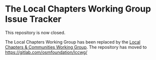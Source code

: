 # The Local Chapters Working Group Issue Tracker 

This repository is now closed.

The Local Chapters Working Group has been replaced by the [Local Chapters & Communities Working Group](https://wiki.osmfoundation.org/wiki/Local_Chapters_and_Communities_Working_Group). The repository has moved to https://gitlab.com/osmfoundation/lccwg/
